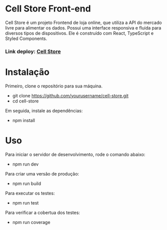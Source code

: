 # Cell Store Front-end

Cell Store é um projeto Frontend de loja online, que utiliza a API do mercado livre para alimentar os dados. Possui uma interface responsiva e fluida para diversos tipos de dispositivos. Ele é construído com React, TypeScript e Styled Components.

### Link deploy: [Cell Store](https://ce-ll-store.vercel.app)

# Instalação

Primeiro, clone o repositório para sua máquina.

  - git clone https://github.com/yourusername/cell-store.git
  - cd cell-store

Em seguida, instale as dependências:

  - npm install

# Uso

Para iniciar o servidor de desenvolvimento, rode o comando abaixo:

  - npm run dev

Para criar uma versão de produção:
  
  - npm run build

Para executar os testes:

  - npm run test

Para verificar a cobertua dos testes:

  - npm run coverage
